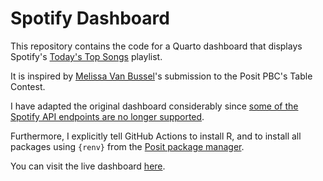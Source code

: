 # Spotify Dashboard

This repository contains the code for a Quarto dashboard that displays Spotify's [Today's Top Songs](https://open.spotify.com/playlist/5iwkYfnHAGMEFLiHFFGnP4) playlist. 

It is inspired by [Melissa Van Bussel](https://www.melissavanbussel.com/)'s submission to the Posit PBC's Table Contest.

I have adapted the original dashboard considerably since [some of the Spotify API endpoints are no longer supported](https://developer.spotify.com/blog/2024-11-27-changes-to-the-web-api).

Furthermore, I explicitly tell GitHub Actions to install R, and to install all packages using `{renv}` from the [Posit package manager](https://packagemanager.posit.co).

You can visit the live dashboard [here](https://econmaett.github.io/spotify-dashboard/dashboard.html).